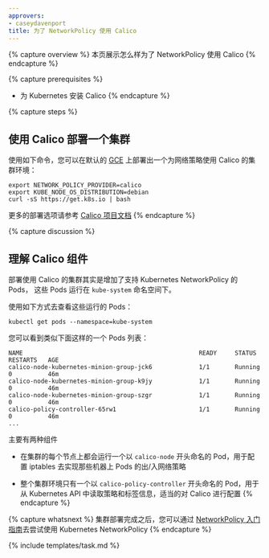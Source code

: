 ```yaml
---
approvers:
- caseydavenport
title: 为了 NetworkPolicy 使用 Calico
---
```



{% capture overview %}
本页展示怎么样为了 NetworkPolicy 使用 Calico
{% endcapture %}


{% capture prerequisites %}
* 为 Kubernetes 安装 Calico
{% endcapture %}

{% capture steps %}

## 使用 Calico 部署一个集群


使用如下命令，您可以在默认的 [GCE](/docs/getting-started-guides/gce) 上部署出一个为网络策略使用 Calico 的集群环境：

```shell
export NETWORK_POLICY_PROVIDER=calico
export KUBE_NODE_OS_DISTRIBUTION=debian
curl -sS https://get.k8s.io | bash
```


更多的部署选项请参考 [Calico 项目文档](http://docs.projectcalico.org/)
{% endcapture %}

{% capture discussion %}

##  理解 Calico 组件


部署使用 Calico 的集群其实是增加了支持 Kubernetes NetworkPolicy 的 Pods， 这些 Pods 运行在 `kube-system` 命名空间下。


使用如下方式去查看这些运行的 Pods：

```shell
kubectl get pods --namespace=kube-system
```


您可以看到类似下面这样的一个 Pods 列表：

```console
NAME                                                 READY     STATUS    RESTARTS   AGE
calico-node-kubernetes-minion-group-jck6             1/1       Running   0          46m
calico-node-kubernetes-minion-group-k9jy             1/1       Running   0          46m
calico-node-kubernetes-minion-group-szgr             1/1       Running   0          46m
calico-policy-controller-65rw1                       1/1       Running   0          46m
...
```


主要有两种组件


- 在集群的每个节点上都会运行一个以 `calico-node` 开头命名的 Pod，用于配置 iptables 去实现那些机器上 Pods 的出/入网络策略

- 整个集群环境只有一个以 `calico-policy-controller` 开头命名的 Pod，用于从 Kubernetes API 中读取策略和标签信息，适当的对 Calico 进行配置
{% endcapture %}


{% capture whatsnext %}
集群部署完成之后，您可以通过 [NetworkPolicy 入门指南](/docs/getting-started-guides/network-policy/walkthrough)去尝试使用 Kubernetes NetworkPolicy
{% endcapture %}

{% include templates/task.md %}


